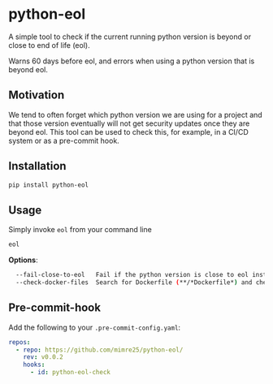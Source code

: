 # python-eol
A simple tool to check if the current running python version is beyond or close to end of life (eol).

Warns 60 days before eol, and errors when using a python version that is beyond eol.

## Motivation
We tend to often forget which python version we are using for a project and that those version eventually will not get security updates once they are beyond eol.
This tool can be used to check this, for example, in a CI/CD system or as a pre-commit hook.

## Installation
```sh
pip install python-eol
```

## Usage
Simply invoke `eol` from your command line
```sh
eol
```
**Options**:
```sh
  --fail-close-to-eol   Fail if the python version is close to eol instead of just warn
  --check-docker-files  Search for Dockerfile (**/*Dockerfile*) and check the python versions specified inside them
```

## Pre-commit-hook
Add the following to your `.pre-commit-config.yaml`:
```yaml
repos:
  - repo: https://github.com/mimre25/python-eol/
    rev: v0.0.2
    hooks:
      - id: python-eol-check
```
